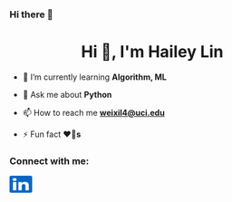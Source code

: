 ### Hi there 👋

<!--
**Chilly712/Chilly712** is a ✨ _special_ ✨ repository because its `README.md` (this file) appears on your GitHub profile.

Here are some ideas to get you started:

- 🔭 I’m currently working on ...
- 🌱 I’m currently learning ###Algorithm, ML
- 👯 I’m looking to collaborate on ...
- 🤔 I’m looking for help with ...
- 💬 Ask me about ###Python
- 📫 How to reach me: weixil4@uci.edu
- 😄 Pronouns: she / her / hers
- ⚡ Fun fact: 
-->


<!-- Actual text -->

<h1 align="center">Hi 👋, I'm Hailey Lin</h1>

- 🌱 I’m currently learning **Algorithm, ML**

- 💬 Ask me about **Python**

- 📫 How to reach me **weixil4@uci.edu**

- ⚡ Fun fact **❤️🐶s**

<h3 align="left">Connect with me:</h3>
<p>
<a href="https://linkedin.com/in/weixin-lin-43377019a" target="blank"><img align="center" src="asserts/linkedin.svg" alt="weixin-lin-43377019a" height="30" width="40" /></a>
</p>
